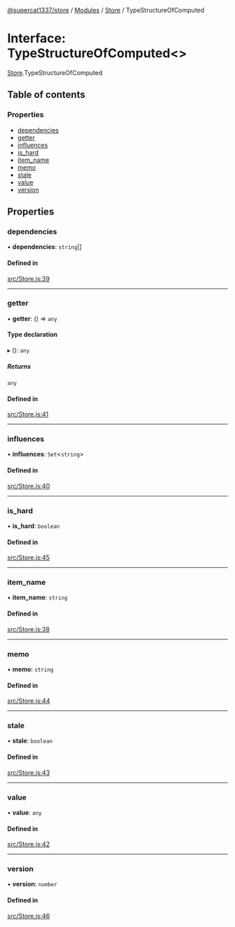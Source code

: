 [@supercat1337/store](../README.md) / [Modules](../modules.md) / [Store](../modules/Store.md) / TypeStructureOfComputed

# Interface: TypeStructureOfComputed\<\>

[Store](../modules/Store.md).TypeStructureOfComputed

## Table of contents

### Properties

- [dependencies](Store.TypeStructureOfComputed.md#dependencies)
- [getter](Store.TypeStructureOfComputed.md#getter)
- [influences](Store.TypeStructureOfComputed.md#influences)
- [is\_hard](Store.TypeStructureOfComputed.md#is_hard)
- [item\_name](Store.TypeStructureOfComputed.md#item_name)
- [memo](Store.TypeStructureOfComputed.md#memo)
- [stale](Store.TypeStructureOfComputed.md#stale)
- [value](Store.TypeStructureOfComputed.md#value)
- [version](Store.TypeStructureOfComputed.md#version)

## Properties

### dependencies

• **dependencies**: `string`[]

#### Defined in

[src/Store.js:39](https://github.com/supercat911/store/blob/1f1d5645db60e14bbd16c4c9c2d9a5bd0e5ed379/src/Store.js#L39)

___

### getter

• **getter**: () => `any`

#### Type declaration

▸ (): `any`

##### Returns

`any`

#### Defined in

[src/Store.js:41](https://github.com/supercat911/store/blob/1f1d5645db60e14bbd16c4c9c2d9a5bd0e5ed379/src/Store.js#L41)

___

### influences

• **influences**: `Set`\<`string`\>

#### Defined in

[src/Store.js:40](https://github.com/supercat911/store/blob/1f1d5645db60e14bbd16c4c9c2d9a5bd0e5ed379/src/Store.js#L40)

___

### is\_hard

• **is\_hard**: `boolean`

#### Defined in

[src/Store.js:45](https://github.com/supercat911/store/blob/1f1d5645db60e14bbd16c4c9c2d9a5bd0e5ed379/src/Store.js#L45)

___

### item\_name

• **item\_name**: `string`

#### Defined in

[src/Store.js:38](https://github.com/supercat911/store/blob/1f1d5645db60e14bbd16c4c9c2d9a5bd0e5ed379/src/Store.js#L38)

___

### memo

• **memo**: `string`

#### Defined in

[src/Store.js:44](https://github.com/supercat911/store/blob/1f1d5645db60e14bbd16c4c9c2d9a5bd0e5ed379/src/Store.js#L44)

___

### stale

• **stale**: `boolean`

#### Defined in

[src/Store.js:43](https://github.com/supercat911/store/blob/1f1d5645db60e14bbd16c4c9c2d9a5bd0e5ed379/src/Store.js#L43)

___

### value

• **value**: `any`

#### Defined in

[src/Store.js:42](https://github.com/supercat911/store/blob/1f1d5645db60e14bbd16c4c9c2d9a5bd0e5ed379/src/Store.js#L42)

___

### version

• **version**: `number`

#### Defined in

[src/Store.js:46](https://github.com/supercat911/store/blob/1f1d5645db60e14bbd16c4c9c2d9a5bd0e5ed379/src/Store.js#L46)
